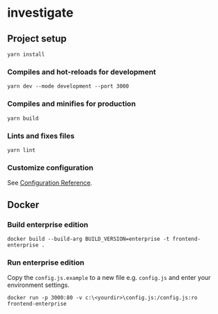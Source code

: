 # investigate

## Project setup
```
yarn install
```

### Compiles and hot-reloads for development
```
yarn dev --mode development --port 3000
```

### Compiles and minifies for production
```
yarn build
```

### Lints and fixes files 
```
yarn lint
```

### Customize configuration
See [Configuration Reference](https://cli.vuejs.org/config/).


## Docker

### Build enterprise edition
```
docker build --build-arg BUILD_VERSION=enterprise -t frontend-enterprise .
```

### Run enterprise edition
Copy the `config.js.example` to a new file e.g. `config.js` and enter your environment settings.
```
docker run -p 3000:80 -v c:\<yourdir>\config.js:/config.js:ro frontend-enterprise
```
